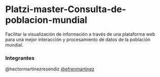 # Platzi-master-Consulta-de-poblacion-mundial
Facilitar la visualización de información a través de una plataforma web para una mejor interacción y procesamiento de datos de la población mundial. 


### Integrantes

@hectormartinezresendiz
[@efrenmartinez](https://github.com/efrenmartinez)
